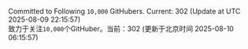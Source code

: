 Committed to Following `10,000` GitHubers. Current: <!-- FOLLOWING_COUNT -->302<!-- FOLLOWING_COUNT --> (Update at UTC <!-- LAST_UPDATED -->2025-08-09 22:15:57<!-- LAST_UPDATED -->)<br>
致力于关注`10,000`个GitHuber。当前：<!-- FOLLOWING_COUNT -->302<!-- FOLLOWING_COUNT --> (更新于北京时间 <!-- LAST_UPDATED_CST -->2025-08-10 06:15:57<!-- LAST_UPDATED_CST -->)
